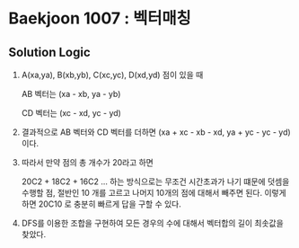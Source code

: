 # Baekjoon 1007 : 벡터매칭

## Solution Logic

1. A(xa,ya), B(xb,yb), C(xc,yc), D(xd,yd) 점이 있을 때

    AB 벡터는 (xa - xb, ya - yb) 

    CD 벡터는 (xc - xd, yc - yd) 

2. 결과적으로 AB 벡터와 CD 벡터를 더하면 (xa + xc - xb - xd, ya + yc - yc - yd) 이다.

3. 따라서 만약 점의 총 개수가 20라고 하면 

    20C2 + 18C2 + 16C2 ... 하는 방식으로는 무조건 시간초과가 나기 떄문에
    덧셈을 수행할 점, 절반인 10 개를 고르고 나머지 10개의 점에 대해서 빼주면 된다.
    이렇게 하면 20C10 로 충분히 빠르게 답을 구할 수 있다.

4. DFS를 이용한 조합을 구현하여 모든 경우의 수에 대해서 벡터합의 길이 최솟값을 찾았다. 


